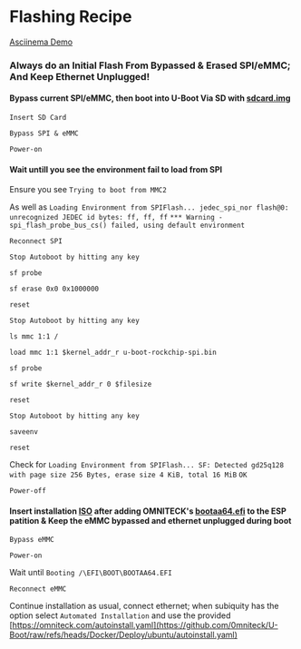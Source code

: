 # Flashing Recipe

[Asciinema Demo](https://asciinema.org/a/kSWswlC3jxwgrxGbu8Lc0redZ)

### Always do an Initial Flash From Bypassed & Erased SPI/eMMC; And Keep Ethernet Unplugged!

#### Bypass current SPI/eMMC, then boot into U-Boot Via SD with [sdcard.img](https://github.com/0mniteck/U-Boot/tree/UEFI%2BSb%2Bv2024.10%2Bv2.10.7%2Bv4.3.0/Builds)

`Insert SD Card`

`Bypass SPI & eMMC`

`Power-on`

#### Wait untill you see the environment fail to load from SPI

Ensure you see `Trying to boot from MMC2`

As well as `Loading Environment from SPIFlash... jedec_spi_nor flash@0: unrecognized JEDEC id bytes: ff, ff, ff`
`*** Warning - spi_flash_probe_bus_cs() failed, using default environment`

`Reconnect SPI`

`Stop Autoboot by hitting any key`

`sf probe`

`sf erase 0x0 0x1000000`

`reset`

`Stop Autoboot by hitting any key`

`ls mmc 1:1 /`

`load mmc 1:1 $kernel_addr_r u-boot-rockchip-spi.bin`

`sf probe`

`sf write $kernel_addr_r 0 $filesize`

`reset`

`Stop Autoboot by hitting any key`

`saveenv`

`reset`

Check for `Loading Environment from SPIFlash... SF: Detected gd25q128 with page size 256 Bytes, erase size 4 KiB, total 16 MiB`
`OK`

`Power-off`

#### Insert installation [ISO](https://cdimage.ubuntu.com/releases/oracular/release/ubuntu-24.10-desktop-arm64.iso) after adding OMNITECK's [bootaa64.efi](https://github.com/0mniteck/U-Boot/raw/refs/heads/Docker/Deploy/ubuntu/bootaa64.efi) to the ESP patition & Keep the eMMC bypassed and ethernet unplugged during boot

`Bypass eMMC`

`Power-on`

Wait until `Booting /\EFI\BOOT\BOOTAA64.EFI`

`Reconnect eMMC`

Continue installation as usual, connect ethernet; when subiquity has the option select `Automated Installation` and use the provided [https://omniteck.com/autoinstall.yaml](https://github.com/0mniteck/U-Boot/raw/refs/heads/Docker/Deploy/ubuntu/autoinstall.yaml)
